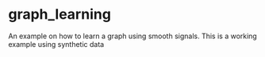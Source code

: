 # graph_learning
An example on how to learn a graph using smooth signals.
This is a working example using synthetic data

